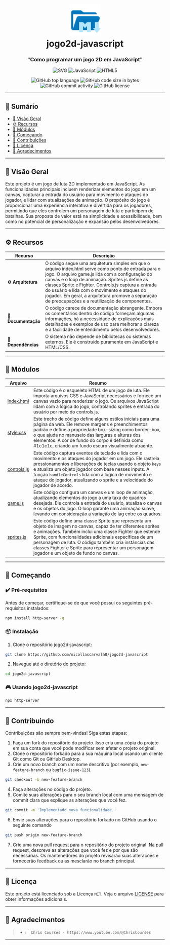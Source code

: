 <div align="center">
<h1 align="center">
<img src="https://raw.githubusercontent.com/PKief/vscode-material-icon-theme/ec559a9f6bfd399b82bb44393651661b08aaf7ba/icons/folder-markdown-open.svg" width="100" />
<br>jogo2d-javascript
</h1>
<h3>"Como programar um jogo 2D em JavaScript"</h3>

<p align="center">
<img src="https://img.shields.io/badge/SVG-FFB13B.svg?style&logo=SVG&logoColor=black" alt="SVG" />
<img src="https://img.shields.io/badge/JavaScript-F7DF1E.svg?style&logo=JavaScript&logoColor=black" alt="JavaScript" />
<img src="https://img.shields.io/badge/HTML5-E34F26.svg?style&logo=HTML5&logoColor=white" alt="HTML5" />
</p>
<img src="https://img.shields.io/github/languages/top/nicollascarvalh0/jogo2d-javascript?style&color=5D6D7E" alt="GitHub top language" />
<img src="https://img.shields.io/github/languages/code-size/nicollascarvalh0/jogo2d-javascript?style&color=5D6D7E" alt="GitHub code size in bytes" />
<img src="https://img.shields.io/github/commit-activity/m/nicollascarvalh0/jogo2d-javascript?style&color=5D6D7E" alt="GitHub commit activity" />
<img src="https://img.shields.io/github/license/nicollascarvalh0/jogo2d-javascript?style&color=5D6D7E" alt="GitHub license" />
</div>

---

## 📒 Sumário
- [📍 Visão Geral](#-visão-geral)
- [⚙️ Recursos](#-recursos)
- [🧩 Módulos](#módulos)
- [🚀 Começando](#-começando)
- [🤝 Contribuições](#-contribuições)
- [📄 Licença](#-licença)
- [👏 Agradecimentos](#-agradecimentos)

---


## 📍 Visão Geral

Este projeto é um jogo de luta 2D implementado em JavaScript. As funcionalidades principais incluem renderizar elementos do jogo em um canvas, capturar a entrada do usuário para movimento e ataques do jogador, e lidar com atualizações de animação. O propósito do jogo é proporcionar uma experiência interativa e divertida para os jogadores, permitindo que eles controlem um personagem de luta e participem de batalhas. Sua proposta de valor está na simplicidade e acessibilidade, bem como no potencial de personalização e expansão pelos desenvolvedores.

---

## ⚙️ Recursos

| Recurso                | Descrição                           |
| ---------------------- | ------------------------------------- |
| **⚙️ Arquitetura**     | O código segue uma arquitetura simples em que o arquivo index.html serve como ponto de entrada para o jogo. O arquivo game.js lida com a configuração do canvas e o loop de animação. Sprites.js define as classes Sprite e Fighter. Controls.js captura a entrada do usuário e lida com o movimento e ataques do jogador. Em geral, a arquitetura promove a separação de preocupações e a reutilização de componentes.   |
| **📖 Documentação**   | O código carece de documentação abrangente. Embora os comentários dentro do código forneçam algumas informações, há a necessidade de explicações mais detalhadas e exemplos de uso para melhorar a clareza e a facilidade de entendimento pelos desenvolvedores.      |
| **🔗 Dependências**    | O sistema não depende de bibliotecas ou sistemas externos. Ele é construído puramente em JavaScript e HTML/CSS.    |



---

## 🧩 Módulos


| Arquivo                                                                               | Resumo                                                                                                                                                                                                                                                                                                                                                                                        |
| ---                                                                                | ---                                                                                                                                                                                                                                                                                                                                                                                            |
| [index.html](https://github.com/zF4ke/jogo2d-javascript/blob/main/index.html)      | Este código é o esqueleto HTML de um jogo de luta. Ele importa arquivos CSS e JavaScript necessários e fornece um canvas vazio para renderizar o jogo. Os arquivos JavaScript lidam com a lógica do jogo, controlando sprites e entrada do usuário por meio do controls.js.                                                                                                                                             |
| [style.css](https://github.com/zF4ke/jogo2d-javascript/blob/main/style.css)        | Este trecho de código define alguns estilos iniciais para uma página da web. Ele remove margens e preenchimentos padrão e define a propriedade box-sizing como border-box, o que ajuda no manuseio das larguras e alturas dos elementos. A cor de fundo do corpo é definida como #1c1c1c, criando um fundo escuro visualmente atraente.                                                                              |
| [controls.js](https://github.com/zF4ke/jogo2d-javascript/blob/main/js/controls.js) | Este código captura eventos de teclado e lida com o movimento e os ataques do jogador em um jogo. Ele rastreia pressionamentos e liberações de teclas usando o objeto `keys` e atualiza um objeto jogador com base nesses inputs. A função `handleControls` lida com a lógica de movimento e ataque do jogador, atualizando o sprite e a velocidade do jogador de acordo.                                                            |
| [game.js](https://github.com/zF4ke/jogo2d-javascript/blob/main/js/game.js)         | Este código configura um canvas e um loop de animação, atualizando elementos do jogo a uma taxa de quadros desejada. Ele controla a entrada do usuário, atualiza o canvas e os objetos do jogo. O loop garante uma animação suave, levando em consideração a variação de lag entre os quadros.                                                                                                                                         |
| [sprites.js](https://github.com/zF4ke/jogo2d-javascript/blob/main/js/sprites.js)   | Este código define uma classe Sprite que representa um objeto de imagem no canvas, capaz de ter diferentes sprites e animações. Também inclui uma classe Fighter que estende Sprite, com funcionalidades adicionais específicas de um personagem de luta. O código também cria instâncias das classes Fighter e Sprite para representar um personagem jogador e um objeto de fundo no canvas. |


---

## 🚀 Começando

### ✔️ Pré-requisitos

Antes de começar, certifique-se de que você possui os seguintes pré-requisitos instalados:
```sh
npm install http-server -g
```

### 📦 Instalação

1. Clone o repositório jogo2d-javascript:
```sh
git clone https://github.com/nicollascarvalh0/jogo2d-javascript
```

2. Navegue até o diretório do projeto:
```sh
cd jogo2d-javascript
```

### 🎮 Usando jogo2d-javascript

```sh
npx http-server
```

---

## 🤝 Contribuindo

Contribuições são sempre bem-vindas! Siga estas etapas:

1. Faça um fork do repositório do projeto. Isso cria uma cópia do projeto em sua conta que você pode modificar sem afetar o projeto original.
2. Clone o repositório forkado para a sua máquina local usando um cliente Git como Git ou GitHub Desktop.
3. Crie um novo branch com um nome descritivo (por exemplo, `new-feature-branch` ou `bugfix-issue-123`).
```sh
git checkout -b new-feature-branch
```
4. Faça alterações no código do projeto.
5. Comite suas alterações para o seu branch local com uma mensagem de commit clara que explique as alterações que você fez.
```sh
git commit -m 'Implementado nova funcionalidade.'
```
6. Envie suas alterações para o repositório forkado no GitHub usando o seguinte comando
```sh
git push origin new-feature-branch
```
7. Crie uma nova pull request para o repositório do projeto original. Na pull request, descreva as alterações que você fez e por que são necessárias.
Os mantenedores do projeto revisarão suas alterações e fornecerão feedback ou as mesclarão no branch principal.

---

## 📄 Licença

Este projeto está licenciado sob a Licença `MIT`. Veja o arquivo [LICENSE](https://github.com/nicollascarvalh0/jogo2d-javascript/blob/main/LICENSE) para obter informações adicionais.

---

## 👏 Agradecimentos

> - `ℹ️  Chris Courses - https://www.youtube.com/@ChrisCourses`

---
